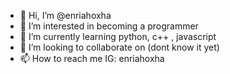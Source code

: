 - 👋 Hi, I’m @enriahoxha
- 👀 I’m interested in becoming a programmer 
- 🌱 I’m currently learning python, c++ , javascript
- 💞️ I’m looking to collaborate on (dont know it yet)
- 📫 How to reach me IG: enriahoxha

<!---
enriahoxha/enriahoxha is a ✨ special ✨ repository because its `README.md` (this file) appears on your GitHub profile.
You can click the Preview link to take a look at your changes.
--->

